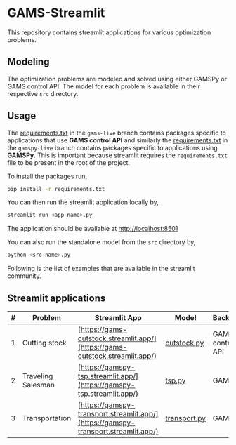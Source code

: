 # GAMS-Streamlit

This repository contains streamlit applications for various optimization problems.

## Modeling

The optimization problems are modeled and solved using either GAMSPy or GAMS control API. The model for each problem is available in their respective `src` directory.

## Usage

The [requirements.txt](https://github.com/GAMS-dev/gams-streamlit/blob/gams-live/requirements.txt) in the `gams-live` branch contains packages specific to applications that use **GAMS control API** and similarly the [requirements.txt](https://github.com/GAMS-dev/gams-streamlit/blob/gamspy-live/requirements.txt) in the `gamspy-live` branch contains packages specific to applications using **GAMSPy**. This is important because streamlit requires the `requirements.txt` file to be present in the root of the project.

To install the packages run,

```bash
pip install -r requirements.txt
```

You can then run the streamlit application locally by,

```bash
streamlit run <app-name>.py
```

The application should be available at <http://localhost:8501>

You can also run the standalone model from the `src` directory by,

```bash
python <src-name>.py
```

Following is the list of examples that are available in the streamlit community.

## Streamlit applications

| # | Problem            | Streamlit App                                                                      | Model                                                            | Backend          |
| - | ------------------ | ---------------------------------------------------------------------------------- | ---------------------------------------------------------------- | ---------------- |
| 1 | Cutting stock      | [https://gams-cutstock.streamlit.app/](https://gams-cutstock.streamlit.app/)       | [cutstock.py](./cutstock-problem/src/cutstock.py)         | GAMS control API |
| 2 | Traveling Salesman | [https://gamspy-tsp.streamlit.app/](https://gamspy-tsp.streamlit.app/)             | [tsp.py](./traveling-salesman-problem/src/tsp.py)                 | GAMSPy           |
| 3 | Transportation     | [https://gamspy-transport.streamlit.app/](https://gamspy-transport.streamlit.app/) | [transport.py](./transportation-problem/src/transport.py) | GAMSPy           |
